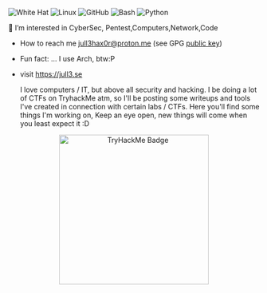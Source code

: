 ![White Hat](https://img.shields.io/badge/white_hat-Jull3Hax0r-informational?style=flat-square&logo=gnuprivacyguard&logoColor=white)
![Linux](https://img.shields.io/badge/Linux-power--user-yellow?style=flat-square&logo=linux&logoColor=black)
![GitHub](https://img.shields.io/badge/GitHub-active--user-black?style=flat-square&logo=github&logoColor=white)
![Bash](https://img.shields.io/badge/Bash-shell--scripting-4EAA25?style=flat-square&logo=gnubash&logoColor=white)
![Python](https://img.shields.io/badge/Python-cybersec-3776AB?style=flat-square&logo=python&logoColor=white)

👀 I’m interested in CyberSec, Pentest,Computers,Network,Code
- How to reach me jull3hax0r@proton.me (see GPG <a href="gpg.md">public key</a>)
- Fun fact: ... I use Arch, btw:P
- visit https://jull3.se

   <p>I love computers / IT, but above all security and hacking.
   I  be doing a lot of CTFs on TryhackMe atm, so I'll be posting some writeups and tools I've created in connection with certain labs / CTFs.
   Here you'll find some things I'm working on, Keep an eye open, new things will come when you least expect it :D</p>
<p align="center">
  <img src="https://tryhackme-badges.s3.amazonaws.com/Jull3.png" alt="TryHackMe Badge" width="300"/>
</p>

⠀⠀⠀⠀⠀⠀⠀⠀⠀⠀⠀⠀⠀

<!---
Jull3Hax0r/Jull3Hax0r is a ✨ special ✨ repository because its `README.md` (this file) appears on your GitHub profile.
You can click the Preview link to take a look at your changes.
--->
